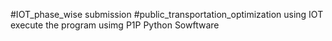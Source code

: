 #IOT_phase_wise submission
#public_transportation_optimization using IOT
execute the program usimg P1P Python Sowftware
